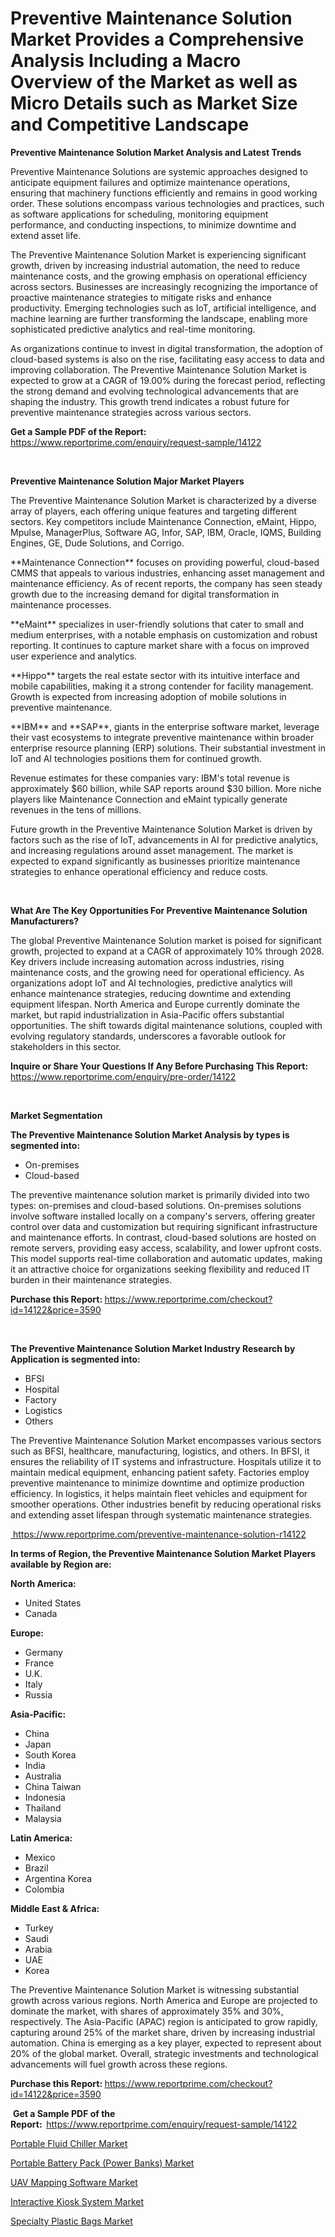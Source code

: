 <p><h1>Preventive Maintenance Solution Market Provides a Comprehensive Analysis Including a Macro Overview of the Market as well as Micro Details such as Market Size and Competitive Landscape</h1></p><p><strong>Preventive Maintenance Solution Market Analysis and Latest Trends</strong></p>
<p><p>Preventive Maintenance Solutions are systemic approaches designed to anticipate equipment failures and optimize maintenance operations, ensuring that machinery functions efficiently and remains in good working order. These solutions encompass various technologies and practices, such as software applications for scheduling, monitoring equipment performance, and conducting inspections, to minimize downtime and extend asset life. </p><p>The Preventive Maintenance Solution Market is experiencing significant growth, driven by increasing industrial automation, the need to reduce maintenance costs, and the growing emphasis on operational efficiency across sectors. Businesses are increasingly recognizing the importance of proactive maintenance strategies to mitigate risks and enhance productivity. Emerging technologies such as IoT, artificial intelligence, and machine learning are further transforming the landscape, enabling more sophisticated predictive analytics and real-time monitoring.</p><p>As organizations continue to invest in digital transformation, the adoption of cloud-based systems is also on the rise, facilitating easy access to data and improving collaboration. The Preventive Maintenance Solution Market is expected to grow at a CAGR of 19.00% during the forecast period, reflecting the strong demand and evolving technological advancements that are shaping the industry. This growth trend indicates a robust future for preventive maintenance strategies across various sectors.</p></p>
<p><strong>Get a Sample PDF of the Report:&nbsp;</strong> <a href="https://www.reportprime.com/enquiry/request-sample/14122">https://www.reportprime.com/enquiry/request-sample/14122</a></p>
<p>&nbsp;</p>
<p><strong>Preventive Maintenance Solution Major Market Players</strong></p>
<p><p>The Preventive Maintenance Solution Market is characterized by a diverse array of players, each offering unique features and targeting different sectors. Key competitors include Maintenance Connection, eMaint, Hippo, Mpulse, ManagerPlus, Software AG, Infor, SAP, IBM, Oracle, IQMS, Building Engines, GE, Dude Solutions, and Corrigo.</p><p>**Maintenance Connection** focuses on providing powerful, cloud-based CMMS that appeals to various industries, enhancing asset management and maintenance efficiency. As of recent reports, the company has seen steady growth due to the increasing demand for digital transformation in maintenance processes.</p><p>**eMaint** specializes in user-friendly solutions that cater to small and medium enterprises, with a notable emphasis on customization and robust reporting. It continues to capture market share with a focus on improved user experience and analytics.</p><p>**Hippo** targets the real estate sector with its intuitive interface and mobile capabilities, making it a strong contender for facility management. Growth is expected from increasing adoption of mobile solutions in preventive maintenance.</p><p>**IBM** and **SAP**, giants in the enterprise software market, leverage their vast ecosystems to integrate preventive maintenance within broader enterprise resource planning (ERP) solutions. Their substantial investment in IoT and AI technologies positions them for continued growth.</p><p>Revenue estimates for these companies vary: IBM's total revenue is approximately $60 billion, while SAP reports around $30 billion. More niche players like Maintenance Connection and eMaint typically generate revenues in the tens of millions.</p><p>Future growth in the Preventive Maintenance Solution Market is driven by factors such as the rise of IoT, advancements in AI for predictive analytics, and increasing regulations around asset management. The market is expected to expand significantly as businesses prioritize maintenance strategies to enhance operational efficiency and reduce costs.</p></p>
<p>&nbsp;</p>
<p><strong>What Are The Key Opportunities For Preventive Maintenance Solution Manufacturers?</strong></p>
<p><p>The global Preventive Maintenance Solution market is poised for significant growth, projected to expand at a CAGR of approximately 10% through 2028. Key drivers include increasing automation across industries, rising maintenance costs, and the growing need for operational efficiency. As organizations adopt IoT and AI technologies, predictive analytics will enhance maintenance strategies, reducing downtime and extending equipment lifespan. North America and Europe currently dominate the market, but rapid industrialization in Asia-Pacific offers substantial opportunities. The shift towards digital maintenance solutions, coupled with evolving regulatory standards, underscores a favorable outlook for stakeholders in this sector.</p></p>
<p><strong>Inquire or Share Your Questions If Any Before Purchasing This Report:</strong> <a href="https://www.reportprime.com/enquiry/pre-order/14122">https://www.reportprime.com/enquiry/pre-order/14122</a></p>
<p>&nbsp;</p>
<p><strong>Market Segmentation</strong></p>
<p><strong>The Preventive Maintenance Solution Market Analysis by types is segmented into:</strong></p>
<p><ul><li>On-premises</li><li>Cloud-based</li></ul></p>
<p><p>The preventive maintenance solution market is primarily divided into two types: on-premises and cloud-based solutions. On-premises solutions involve software installed locally on a company's servers, offering greater control over data and customization but requiring significant infrastructure and maintenance efforts. In contrast, cloud-based solutions are hosted on remote servers, providing easy access, scalability, and lower upfront costs. This model supports real-time collaboration and automatic updates, making it an attractive choice for organizations seeking flexibility and reduced IT burden in their maintenance strategies.</p></p>
<p><strong>Purchase this Report:&nbsp;</strong><a href="https://www.reportprime.com/checkout?id=14122&price=3590">https://www.reportprime.com/checkout?id=14122&price=3590</a></p>
<p>&nbsp;</p>
<p><strong>The Preventive Maintenance Solution Market Industry Research by Application is segmented into:</strong></p>
<p><ul><li>BFSI</li><li>Hospital</li><li>Factory</li><li>Logistics</li><li>Others</li></ul></p>
<p><p>The Preventive Maintenance Solution Market encompasses various sectors such as BFSI, healthcare, manufacturing, logistics, and others. In BFSI, it ensures the reliability of IT systems and infrastructure. Hospitals utilize it to maintain medical equipment, enhancing patient safety. Factories employ preventive maintenance to minimize downtime and optimize production efficiency. In logistics, it helps maintain fleet vehicles and equipment for smoother operations. Other industries benefit by reducing operational risks and extending asset lifespan through systematic maintenance strategies.</p></p>
<p><a href="https://www.reportprime.com/preventive-maintenance-solution-r14122">&nbsp;https://www.reportprime.com/preventive-maintenance-solution-r14122</a></p>
<p><strong>In terms of Region, the Preventive Maintenance Solution Market Players available by Region are:</strong></p>
<p>
    <p> <strong> North America: </strong>
        <ul>
            <li>United States</li>
            <li>Canada</li>
        </ul>
        </p> 
    <p> <strong> Europe: </strong>
        <ul>
            <li>Germany</li>
            <li>France</li>
            <li>U.K.</li>
            <li>Italy</li>
            <li>Russia</li>
        </ul>
        </p> 
    <p> <strong> Asia-Pacific: </strong>
        <ul>
            <li>China</li>
            <li>Japan</li>
            <li>South Korea</li>
            <li>India</li>
            <li>Australia</li>
            <li>China Taiwan</li>
            <li>Indonesia</li>
            <li>Thailand</li>
            <li>Malaysia</li>
        </ul>
        </p> 
    <p> <strong> Latin America: </strong>
        <ul>
            <li>Mexico</li>
            <li>Brazil</li>
            <li>Argentina Korea</li>
            <li>Colombia</li>
        </ul>
        </p> 
    <p> <strong> Middle East & Africa: </strong>
        <ul>
            <li>Turkey</li>
            <li>Saudi</li>
            <li>Arabia</li>
            <li>UAE</li>
            <li>Korea</li>
        </ul>
    </p>
    </p>
<p><p>The Preventive Maintenance Solution Market is witnessing substantial growth across various regions. North America and Europe are projected to dominate the market, with shares of approximately 35% and 30%, respectively. The Asia-Pacific (APAC) region is anticipated to grow rapidly, capturing around 25% of the market share, driven by increasing industrial automation. China is emerging as a key player, expected to represent about 20% of the global market. Overall, strategic investments and technological advancements will fuel growth across these regions.</p></p>
<p><strong>Purchase this Report: </strong><a href="https://www.reportprime.com/checkout?id=14122&price=3590">https://www.reportprime.com/checkout?id=14122&price=3590</a></p>
<p>&nbsp;<strong>Get a Sample PDF of the Report:&nbsp;&nbsp;</strong><a href="https://www.reportprime.com/enquiry/request-sample/14122">https://www.reportprime.com/enquiry/request-sample/14122</a></p>
<p><strong></strong></p>
<p><p><a href="https://medium.com/@delaneyhayes2022/the-portable-fluid-chiller-industry-analysis-report-offers-a-comprehensive-and-current-1ffaa3d3093a">Portable Fluid Chiller Market</a></p><p><a href="https://medium.com/@delaneyhayes2022/the-global-market-overview-of-the-portable-battery-pack-power-banks-market-provides-a-unique-faacfada76b7">Portable Battery Pack (Power Banks) Market</a></p><p><a href="https://github.com/FosterFahey91/Market-Research-Report-List-1/blob/main/uav-mapping-software-market.md">UAV Mapping Software Market</a></p><p><a href="https://github.com/NarcisoFerry/Market-Research-Report-List-1/blob/main/interactive-kiosk-system-market.md">Interactive Kiosk System Market</a></p><p><a href="https://www.linkedin.com/pulse/specialty-plastic-bags-market-size-segmentation-trends-growth-yesve?trackingId=E8xYiXJWR96oSkKFg2b%2BnA%3D%3D">Specialty Plastic Bags Market</a></p></p>